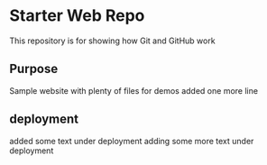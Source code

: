 # Starter Web Repo

This repository is for showing how Git and GitHub work

## Purpose

Sample website with plenty of files for demos
added one more line

## deployment
added some text under deployment
adding some more text under deployment